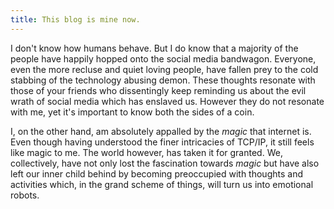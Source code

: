 ```yaml
---
title: This blog is mine now.
---
```

I don't know how humans behave. But I do know that a majority of the people have happily hopped onto the social media bandwagon. Everyone, even the more recluse and quiet loving people, have fallen prey to the cold stabbing of the technology abusing demon. These thoughts resonate with those of your friends who dissentingly keep reminding us about the evil wrath of social media which has enslaved us. However they do not resonate with me, yet it's important to know both the sides of a coin.

I, on the other hand, am absolutely appalled by the *magic* that internet is. Even though having understood the finer intricacies of TCP/IP, it still feels like magic to me. The world however, has taken it for granted. We, collectively, have not only lost the fascination towards *magic* but have also left our inner child behind by becoming preoccupied with thoughts and activities which, in the grand scheme of things, will turn us into emotional robots.
